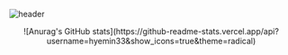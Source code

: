 
![header](https://capsule-render.vercel.app/api?type=waving&color=gradient&height=300&section=header&text=Hello&fontSize=90)

<div align=center>
![Anurag's GitHub stats](https://github-readme-stats.vercel.app/api?username=hyemin33&show_icons=true&theme=radical)
</div>
